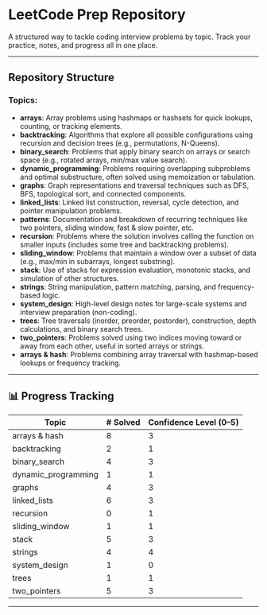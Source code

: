 # LeetCode Prep Repository

A structured way to tackle coding interview problems by topic. Track your practice, notes, and progress all in one place.

---

## Repository Structure

### Topics:

- **arrays**: Array problems using hashmaps or hashsets for quick lookups, counting, or tracking elements.
- **backtracking**: Algorithms that explore all possible configurations using recursion and decision trees (e.g., permutations, N-Queens).
- **binary_search**: Problems that apply binary search on arrays or search space (e.g., rotated arrays, min/max value search).
- **dynamic_programming**: Problems requiring overlapping subproblems and optimal substructure, often solved using memoization or tabulation.
- **graphs**: Graph representations and traversal techniques such as DFS, BFS, topological sort, and connected components.
- **linked_lists**: Linked list construction, reversal, cycle detection, and pointer manipulation problems.
- **patterns**: Documentation and breakdown of recurring techniques like two pointers, sliding window, fast & slow pointer, etc.
- **recursion**: Problems where the solution involves calling the function on smaller inputs (includes some tree and backtracking problems).
- **sliding_window**: Problems that maintain a window over a subset of data (e.g., max/min in subarrays, longest substring).
- **stack**: Use of stacks for expression evaluation, monotonic stacks, and simulation of other structures.
- **strings**: String manipulation, pattern matching, parsing, and frequency-based logic.
- **system_design**: High-level design notes for large-scale systems and interview preparation (non-coding).
- **trees**: Tree traversals (inorder, preorder, postorder), construction, depth calculations, and binary search trees.
- **two_pointers**: Problems solved using two indices moving toward or away from each other, useful in sorted arrays or strings.
- **arrays & hash**: Problems combining array traversal with hashmap-based lookups or frequency tracking.

---

## 📊 Progress Tracking

| Topic               | # Solved | Confidence Level (0–5) |
|---------------------|----------|------------------------|
| arrays & hash       | 8        | 3                      |
| backtracking        | 2        | 1                      |
| binary_search       | 4        | 3                      |
| dynamic_programming | 1        | 1                      |
| graphs              | 4        | 3                      |
| linked_lists        | 6        | 3                      |
| recursion           | 0        | 1                      |
| sliding_window      | 1        | 1                      |
| stack               | 5        | 3                      |
| strings             | 4        | 4                      |
| system_design       | 1        | 0                      |
| trees               | 1        | 1                      |
| two_pointers        | 5        | 3                      |

---